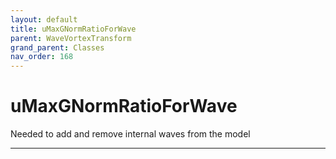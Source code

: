```yaml
---
layout: default
title: uMaxGNormRatioForWave
parent: WaveVortexTransform
grand_parent: Classes
nav_order: 168
---
```


#  uMaxGNormRatioForWave

Needed to add and remove internal waves from the model


---

